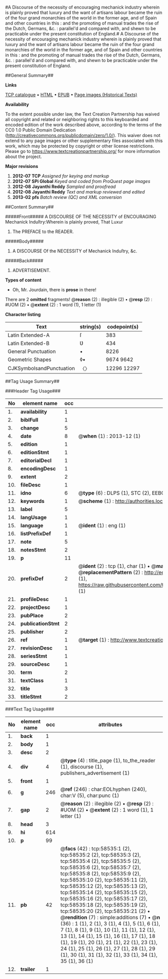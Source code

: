 #A Discourse of the necessity of encouraging mechanick industry wherein is plainly proved that luxury and the want of artisans labour became the ruin of the four grand monarchies of the world in the former age, and of Spain and other countries in this : and the promoting of manual trades the rise of the Dutch, Germans, &c. : parallel'd and compared with, and shewn to be practicable under the present constitution of England.#
A Discourse of the necessity of encouraging mechanick industry wherein is plainly proved that luxury and the want of artisans labour became the ruin of the four grand monarchies of the world in the former age, and of Spain and other countries in this : and the promoting of manual trades the rise of the Dutch, Germans, &c. : parallel'd and compared with, and shewn to be practicable under the present constitution of England.

##General Summary##

**Links**

[TCP catalogue](http://www.ota.ox.ac.uk/tcp/)  • 
[HTML](http://tei.it.ox.ac.uk/tcp/Texts-HTML/free/A36/A36104.html)  • 
[EPUB](http://tei.it.ox.ac.uk/tcp/Texts-EPUB/free/A36/A36104.epub) • 
[Page images (Historical Texts)](https://historicaltexts.jisc.ac.uk/eebo-12277731e)

**Availability**

To the extent possible under law, the Text Creation Partnership has waived all copyright and related or neighboring rights to this keyboarded and encoded edition of the work described above, according to the terms of the CC0 1.0 Public Domain Dedication (http://creativecommons.org/publicdomain/zero/1.0/). This waiver does not extend to any page images or other supplementary files associated with this work, which may be protected by copyright or other license restrictions. Please go to https://www.textcreationpartnership.org/ for more information about the project.

**Major revisions**

1. __2012-07__ __TCP__ *Assigned for keying and markup*
1. __2012-07__ __SPi Global__ *Keyed and coded from ProQuest page images*
1. __2012-08__ __Jayanthi Reddy__ *Sampled and proofread*
1. __2012-08__ __Jayanthi Reddy__ *Text and markup reviewed and edited*
1. __2013-02__ __pfs__ *Batch review (QC) and XML conversion*

##Content Summary##

#####Front#####
A DISCOURSE OF THE NECESSITY of ENCOURAGING Mechanick Induſtry:Wherein is plainly proved, That Luxur
1. The PREFACE to the READER.

#####Body#####

1. A DISCOURSE Of the NECESSITY of Mechanick Induſtry, &c.

#####Back#####

1. ADVERTISEMENT.

**Types of content**

  * Oh, Mr. Jourdain, there is **prose** in there!

There are 2 **omitted** fragments! 
 @__reason__ (2) : illegible (2)  •  @__resp__ (2) : #UOM (2)  •  @__extent__ (2) : 1 word (1), 1 letter (1)

**Character listing**


|Text|string(s)|codepoint(s)|
|---|---|---|
|Latin Extended-A|ſ|383|
|Latin Extended-B|Ʋ|434|
|General Punctuation|•|8226|
|Geometric Shapes|◊▪|9674 9642|
|CJKSymbolsandPunctuation|〈〉|12296 12297|

##Tag Usage Summary##

###Header Tag Usage###

|No|element name|occ|attributes|
|---|---|---|---|
|1.|__availability__|1||
|2.|__biblFull__|1||
|3.|__change__|5||
|4.|__date__|8| @__when__ (1) : 2013-12 (1)|
|5.|__edition__|1||
|6.|__editionStmt__|1||
|7.|__editorialDecl__|1||
|8.|__encodingDesc__|1||
|9.|__extent__|2||
|10.|__fileDesc__|1||
|11.|__idno__|6| @__type__ (6) : DLPS (1), STC (2), EEBO-CITATION (1), OCLC (1), VID (1)|
|12.|__keywords__|1| @__scheme__ (1) : http://authorities.loc.gov/ (1)|
|13.|__label__|5||
|14.|__langUsage__|1||
|15.|__language__|1| @__ident__ (1) : eng (1)|
|16.|__listPrefixDef__|1||
|17.|__note__|5||
|18.|__notesStmt__|2||
|19.|__p__|11||
|20.|__prefixDef__|2| @__ident__ (2) : tcp (1), char (1)  •  @__matchPattern__ (2) : ([0-9\-]+):([0-9IVX]+) (1), (.+) (1)  •  @__replacementPattern__ (2) : http://eebo.chadwyck.com/downloadtiff?vid=$1&page=$2 (1), https://raw.githubusercontent.com/textcreationpartnership/Texts/master/tcpchars.xml#$1 (1)|
|21.|__profileDesc__|1||
|22.|__projectDesc__|1||
|23.|__pubPlace__|2||
|24.|__publicationStmt__|2||
|25.|__publisher__|2||
|26.|__ref__|1| @__target__ (1) : http://www.textcreationpartnership.org/docs/. (1)|
|27.|__revisionDesc__|1||
|28.|__seriesStmt__|1||
|29.|__sourceDesc__|1||
|30.|__term__|2||
|31.|__textClass__|1||
|32.|__title__|3||
|33.|__titleStmt__|2||


###Text Tag Usage###

|No|element name|occ|attributes|
|---|---|---|---|
|1.|__back__|1||
|2.|__body__|1||
|3.|__desc__|2||
|4.|__div__|4| @__type__ (4) : title_page (1), to_the_reader (1), discourse (1), publishers_advertisement (1)|
|5.|__front__|1||
|6.|__g__|246| @__ref__ (246) : char:EOLhyphen (240), char:V (5), char:punc (1)|
|7.|__gap__|2| @__reason__ (2) : illegible (2)  •  @__resp__ (2) : #UOM (2)  •  @__extent__ (2) : 1 word (1), 1 letter (1)|
|8.|__head__|3||
|9.|__hi__|614||
|10.|__p__|99||
|11.|__pb__|42| @__facs__ (42) : tcp:58535:1 (2), tcp:58535:2 (2), tcp:58535:3 (2), tcp:58535:4 (2), tcp:58535:5 (2), tcp:58535:6 (2), tcp:58535:7 (2), tcp:58535:8 (2), tcp:58535:9 (2), tcp:58535:10 (2), tcp:58535:11 (2), tcp:58535:12 (2), tcp:58535:13 (2), tcp:58535:14 (2), tcp:58535:15 (2), tcp:58535:16 (2), tcp:58535:17 (2), tcp:58535:18 (2), tcp:58535:19 (2), tcp:58535:20 (2), tcp:58535:21 (2)  •  @__rendition__ (7) : simple:additions (7)  •  @__n__ (36) : 1 (1), 2 (1), 3 (1), 4 (1), 5 (1), 6 (1), 7 (1), 8 (1), 9 (1), 10 (1), 11 (1), 12 (1), 13 (1), 14 (1), 15 (1), 16 (1), 17 (1), 18 (1), 19 (1), 20 (1), 21 (1), 22 (1), 23 (1), 24 (1), 25 (1), 26 (1), 27 (1), 28 (1), 29 (1), 30 (1), 31 (1), 32 (1), 33 (1), 34 (1), 35 (1), 36 (1)|
|12.|__trailer__|1||
